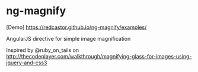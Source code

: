 ng-magnify
==========

[Demo] https://redcastor.github.io/ng-magnify/examples/

AngularJS directive for simple image magnification


Inspired by @ruby_on_tails on http://thecodeplayer.com/walkthrough/magnifying-glass-for-images-using-jquery-and-css3
